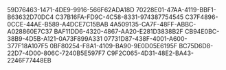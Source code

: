 59D76463-1471-4DE9-9916-566F62ADA18D
70228E01-47AA-4119-BBF1-B63632D70DC4
C37B16FA-FD9C-4C58-8331-974387754545
C37F4896-0CCE-44AE-B589-A4DCE7C15BAB
4A509135-CA7F-48FF-ABBC-A028860E7C37
BAF11DD6-4320-4867-AA20-E281D3838B2F
CB94E0BC-38B9-4D5B-A121-0A73F899A331
07731D87-438F-4001-A600-377F18A107F5
0BF80254-F8A1-4109-BA90-9E0D05E6195F
BC75D6D8-22D7-4D00-806C-7240B5E597F7
C9F2C065-4D31-48E2-BA43-2246F77448EB
